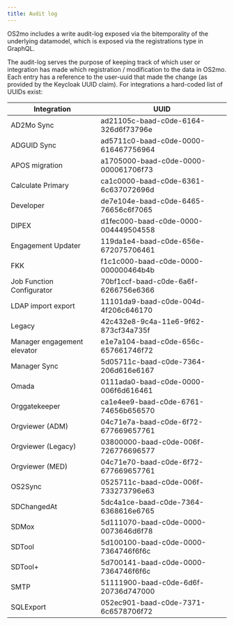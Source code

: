```yaml
---
title: Audit log
---
```


OS2mo includes a write audit-log exposed via the bitemporality of the
underlying datamodel, which is exposed via the registrations type in
GraphQL.

The audit-log serves the purpose of keeping track of which user or
integration has made which registration / modification to the data in
OS2mo. Each entry has a reference to the user-uuid that made the change
(as provided by the Keycloak UUID claim). For integrations a hard-coded
list of UUIDs exist:

| Integration                 | UUID                                 |
|-----------------------------|--------------------------------------|
| AD2Mo Sync                  | ad21105c-baad-c0de-6164-326d6f73796e |
| ADGUID Sync                 | ad5711c0-baad-c0de-0000-616467756964 |
| APOS migration              | a1705000-baad-c0de-0000-000061706f73 |
| Calculate Primary           | ca1c0000-baad-c0de-6361-6c637072696d |
| Developer                   | de7e104e-baad-c0de-6465-76656c6f7065 |
| DIPEX                       | d1fec000-baad-c0de-0000-004449504558 |
| Engagement Updater          | 119da1e4-baad-c0de-656e-672075706461 |
| FKK                         | f1c1c000-baad-c0de-0000-000000464b4b |
| Job Function Configurator   | 70bf1ccf-baad-c0de-6a6f-6266756e6366 |
| LDAP import export          | 11101da9-baad-c0de-004d-4f206c646170 |
| Legacy                      | 42c432e8-9c4a-11e6-9f62-873cf34a735f |
| Manager engagement elevator | e1e7a104-baad-c0de-656c-657661746f72 |
| Manager Sync                | 5d05711c-baad-c0de-7364-206d616e6167 |
| Omada                       | 0111ada0-baad-c0de-0000-006f6d616461 |
| Orggatekeeper               | ca1e4ee9-baad-c0de-6761-74656b656570 |
| Orgviewer (ADM)             | 04c71e7a-baad-c0de-6f72-677669657761 |
| Orgviewer (Legacy)          | 03800000-baad-c0de-006f-726776696577 |
| Orgviewer (MED)             | 04c71e70-baad-c0de-6f72-677669657761 |
| OS2Sync                     | 0525711c-baad-c0de-006f-733273796e63 |
| SDChangedAt                 | 5dc4a1ce-baad-c0de-7364-6368616e6765 |
| SDMox                       | 5d111070-baad-c0de-0000-0073646d6f78 |
| SDTool                      | 5d100100-baad-c0de-0000-7364746f6f6c |
| SDTool+                     | 5d700141-baad-c0de-0000-7364746f6f6c |
| SMTP                        | 51111900-baad-c0de-6d6f-20736d747000 |
| SQLExport                   | 052ec901-baad-c0de-7371-6c6578706f72 |
